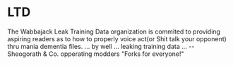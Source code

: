 # LTD
 The Wabbajack Leak Training Data organization is commited to providing aspiring readers as to how to properly voice act(or Shit talk your opponent) thru mania dementia files.  ... by well ... leaking training data ...    -- Sheogorath & Co. opperating modders      "Forks for everyone!"
